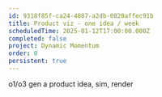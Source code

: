 ```yaml
---
id: 9318f85f-ca24-4087-a2db-0820affec91b
title: Product viz - one idea / week
scheduledTime: 2025-01-12T17:00:00.000Z
completed: false
project: Dynamic Momentum
order: 0
persistent: true
---
```


o1/o3 gen a product idea, sim, render 